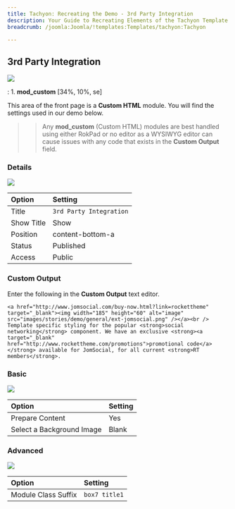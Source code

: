 ```yaml
---
title: Tachyon: Recreating the Demo - 3rd Party Integration
description: Your Guide to Recreating Elements of the Tachyon Template for Joomla
breadcrumb: /joomla:Joomla/!templates:Templates/tachyon:Tachyon

---
```


3rd Party Integration
-----

![][demo]

:   1. **mod_custom** [34%, 10%, se]

This area of the front page is a **Custom HTML** module. You will find the settings used in our demo below.

>> Any **mod_custom** (Custom HTML) modules are best handled using either RokPad or no editor as a WYSIWYG editor can cause issues with any code that exists in the **Custom Output** field.

### Details

![][demo2]

| Option     | Setting                 |  
| :--------- | :---------------------- |  
| Title      | `3rd Party Integration` |  
| Show Title | Show                    |  
| Position   | content-bottom-a        |  
| Status     | Published               |  
| Access     | Public                  |  

### Custom Output

Enter the following in the **Custom Output** text editor.

~~~
<a href="http://www.jomsocial.com/buy-now.html?link=rockettheme" target="_blank"><img width="185" height="60" alt="image" src="images/stories/demo/general/ext-jomsocial.png" /></a><br />
Template specific styling for the popular <strong>social networking</strong> component. We have an exclusive <strong><a target="_blank" href="http://www.rockettheme.com/promotions">promotional code</a></strong> available for JomSocial, for all current <strong>RT members</strong>.
~~~

### Basic

![][demo3]

| Option                    | Setting |  
| :------------------------ | :------ |  
| Prepare Content           | Yes     |  
| Select a Background Image | Blank   |

### Advanced

![][demo4]

| Option              | Setting         |  
| :------------------ | :-------------- |  
| Module Class Suffix | `box7 title1`   |  

[demo]: assets/demo_3.jpeg
[demo2]: assets/demo_4a.jpeg
[demo3]: assets/demo_4b.jpeg
[demo4]: assets/demo_4c.jpeg
